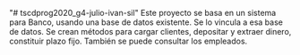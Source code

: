 "# tscdprog2020_g4-julio-ivan-sil" 
Este proyecto se basa en un sistema para Banco, usando una base de datos existente. Se lo vincula a esa base de datos. Se crean métodos para cargar clientes, depositar y extraer dinero, constituir plazo fijo. También se puede consultar los empleados.
